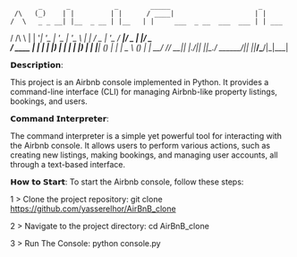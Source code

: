            _      _           _        _____                      _      
     /\   (_)    | |         | |      / ____|                    | |     
    /  \   _ _ __| |__  _ __ | |__   | |     ___  _ __  ___  ___ | | ___ 
   / /\ \ | | '__| '_ \| '_ \| '_ \  | |    / _ \| '_ \/ __|/ _ \| |/ _ \
  / ____ \| | |  | |_) | | | | |_) | | |___| (_) | | | \__ \ (_) | |  __/
 /_/    \_\_|_|  |_.__/|_| |_|_.__/   \_____\___/|_| |_|___/\___/|_|\___|
                                                                         
                                                                                                                                    
𝗗𝗲𝘀𝗰𝗿𝗶𝗽𝘁𝗶𝗼𝗻:

This project is an Airbnb console implemented in Python. It provides a command-line interface (CLI) for managing Airbnb-like property listings, bookings, and users.

𝗖𝗼𝗺𝗺𝗮𝗻𝗱 𝗜𝗻𝘁𝗲𝗿𝗽𝗿𝗲𝘁𝗲𝗿:

The command interpreter is a simple yet powerful tool for interacting with the Airbnb console. It allows users to perform various actions, such as creating new listings, making bookings, and managing user accounts, all through a text-based interface.


𝗛𝗼𝘄 𝘁𝗼 𝗦𝘁𝗮𝗿𝘁:
To start the Airbnb console, follow these steps:

1 > Clone the project repository:
    git clone https://github.com/yasserelhor/AirBnB_clone

2 > Navigate to the project directory:
    cd AirBnB_clone

3 > Run The Console:
    python console.py



